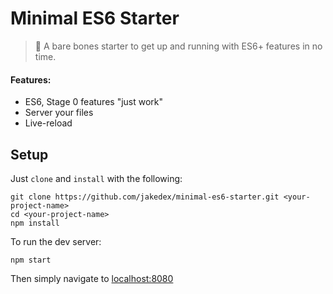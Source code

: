 # Minimal ES6 Starter

>:bullettrain_side: A bare bones starter to get up and running with ES6+ features in no time.

#### Features:
- ES6, Stage 0 features "just work"
- Server your files
- Live-reload

## Setup

Just `clone` and `install` with the following:
```
git clone https://github.com/jakedex/minimal-es6-starter.git <your-project-name>
cd <your-project-name>
npm install
```

To run the dev server:
```
npm start
```

Then simply navigate to [localhost:8080](http://localhost:8080/)

